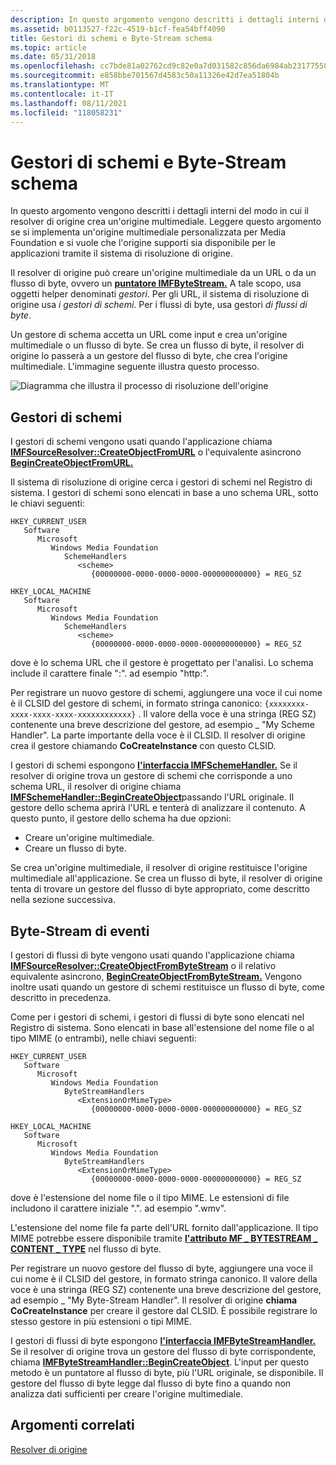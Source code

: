 ```yaml
---
description: In questo argomento vengono descritti i dettagli interni del modo in cui il resolver di origine crea un'origine multimediale.
ms.assetid: b0113527-f22c-4519-b1cf-fea54bff4090
title: Gestori di schemi e Byte-Stream schema
ms.topic: article
ms.date: 05/31/2018
ms.openlocfilehash: cc7bde81a02762cd9c82e0a7d031582c856da6984ab231775580ddf249caca23
ms.sourcegitcommit: e858bbe701567d4583c50a11326e42d7ea51804b
ms.translationtype: MT
ms.contentlocale: it-IT
ms.lasthandoff: 08/11/2021
ms.locfileid: "118058231"
---
```

# <a name="scheme-handlers-and-byte-stream-handlers"></a>Gestori di schemi e Byte-Stream schema

In questo argomento vengono descritti i dettagli interni del modo in cui il resolver di origine crea un'origine multimediale. Leggere questo argomento se si implementa un'origine multimediale personalizzata per Media Foundation e si vuole che l'origine supporti sia disponibile per le applicazioni tramite il sistema di risoluzione di origine.

Il resolver di origine può creare un'origine multimediale da un URL o da un flusso di byte, ovvero un [**puntatore IMFByteStream.**](/windows/desktop/api/mfobjects/nn-mfobjects-imfbytestream) A tale scopo, usa oggetti helper denominati *gestori*. Per gli URL, il sistema di risoluzione di origine usa *i gestori di schemi*. Per i flussi di byte, usa gestori *di flussi di byte*.

Un gestore di schema accetta un URL come input e crea un'origine multimediale o un flusso di byte. Se crea un flusso di byte, il resolver di origine lo passerà a un gestore del flusso di byte, che crea l'origine multimediale. L'immagine seguente illustra questo processo.

![Diagramma che illustra il processo di risoluzione dell'origine](images/f2ade1a8-6f2a-4e40-8cda-2ccf576880c6.gif)

## <a name="scheme-handlers"></a>Gestori di schemi

I gestori di schemi vengono usati quando l'applicazione chiama [**IMFSourceResolver::CreateObjectFromURL**](/windows/desktop/api/mfidl/nf-mfidl-imfsourceresolver-createobjectfromurl) o l'equivalente asincrono [**BeginCreateObjectFromURL.**](/windows/desktop/api/mfidl/nf-mfidl-imfsourceresolver-begincreateobjectfromurl)

Il sistema di risoluzione di origine cerca i gestori di schemi nel Registro di sistema. I gestori di schemi sono elencati in base a uno schema URL, sotto le chiavi seguenti:

```
HKEY_CURRENT_USER
   Software
      Microsoft
         Windows Media Foundation
            SchemeHandlers
               <scheme>
                  {00000000-0000-0000-0000-000000000000} = REG_SZ
```

```
HKEY_LOCAL_MACHINE
   Software
      Microsoft
         Windows Media Foundation
            SchemeHandlers
               <scheme>
                  {00000000-0000-0000-0000-000000000000} = REG_SZ
```

dove *<scheme>* è lo schema URL che il gestore è progettato per l'analisi. Lo schema include il carattere finale ":". ad esempio "http:".

Per registrare un nuovo gestore di schemi, aggiungere una voce il cui nome è il CLSID del gestore di schemi, in formato stringa canonico: `{xxxxxxxx-xxxx-xxxx-xxxx-xxxxxxxxxxxx}` . Il valore della voce è una stringa (REG SZ) contenente una breve descrizione del gestore, ad esempio \_ "My Scheme Handler". La parte importante della voce è il CLSID. Il resolver di origine crea il gestore chiamando **CoCreateInstance** con questo CLSID.

I gestori di schemi espongono [**l'interfaccia IMFSchemeHandler.**](/windows/desktop/api/mfidl/nn-mfidl-imfschemehandler) Se il resolver di origine trova un gestore di schemi che corrisponde a uno schema URL, il resolver di origine chiama [**IMFSchemeHandler::BeginCreateObject**](/windows/desktop/api/mfidl/nf-mfidl-imfschemehandler-begincreateobject)passando l'URL originale. Il gestore dello schema aprirà l'URL e tenterà di analizzare il contenuto. A questo punto, il gestore dello schema ha due opzioni:

-   Creare un'origine multimediale.
-   Creare un flusso di byte.

Se crea un'origine multimediale, il resolver di origine restituisce l'origine multimediale all'applicazione. Se crea un flusso di byte, il resolver di origine tenta di trovare un gestore del flusso di byte appropriato, come descritto nella sezione successiva.

## <a name="byte-stream-handlers"></a>Byte-Stream di eventi

I gestori di flussi di byte vengono usati quando l'applicazione chiama [**IMFSourceResolver::CreateObjectFromByteStream**](/windows/desktop/api/mfidl/nf-mfidl-imfsourceresolver-createobjectfrombytestream) o il relativo equivalente asincrono, [**BeginCreateObjectFromByteStream.**](/windows/desktop/api/mfidl/nf-mfidl-imfsourceresolver-begincreateobjectfrombytestream) Vengono inoltre usati quando un gestore di schemi restituisce un flusso di byte, come descritto in precedenza.

Come per i gestori di schemi, i gestori di flussi di byte sono elencati nel Registro di sistema. Sono elencati in base all'estensione del nome file o al tipo MIME (o entrambi), nelle chiavi seguenti:

```
HKEY_CURRENT_USER
   Software
      Microsoft
         Windows Media Foundation
            ByteStreamHandlers
               <ExtensionOrMimeType>
                  {00000000-0000-0000-0000-000000000000} = REG_SZ
```

```
HKEY_LOCAL_MACHINE
   Software
      Microsoft
         Windows Media Foundation
            ByteStreamHandlers
               <ExtensionOrMimeType>
                  {00000000-0000-0000-0000-000000000000} = REG_SZ
```

dove *<ExtensionOrMimeType>* è l'estensione del nome file o il tipo MIME. Le estensioni di file includono il carattere iniziale ".". ad esempio ".wmv".

L'estensione del nome file fa parte dell'URL fornito dall'applicazione. Il tipo MIME potrebbe essere disponibile tramite [**l'attributo MF \_ BYTESTREAM \_ CONTENT \_ TYPE**](mf-bytestream-content-type-attribute.md) nel flusso di byte.

Per registrare un nuovo gestore del flusso di byte, aggiungere una voce il cui nome è il CLSID del gestore, in formato stringa canonico. Il valore della voce è una stringa (REG SZ) contenente una breve descrizione del gestore, ad esempio \_ "My Byte-Stream Handler". Il resolver di origine **chiama CoCreateInstance** per creare il gestore dal CLSID. È possibile registrare lo stesso gestore in più estensioni o tipi MIME.

I gestori di flussi di byte espongono [**l'interfaccia IMFByteStreamHandler.**](/windows/desktop/api/mfidl/nn-mfidl-imfbytestreamhandler) Se il resolver di origine trova un gestore del flusso di byte corrispondente, chiama [**IMFByteStreamHandler::BeginCreateObject**](/windows/desktop/api/mfidl/nf-mfidl-imfbytestreamhandler-begincreateobject). L'input per questo metodo è un puntatore al flusso di byte, più l'URL originale, se disponibile. Il gestore del flusso di byte legge dal flusso di byte fino a quando non analizza dati sufficienti per creare l'origine multimediale.

## <a name="related-topics"></a>Argomenti correlati

<dl> <dt>

[Resolver di origine](source-resolver.md)
</dt> </dl>

 

 



